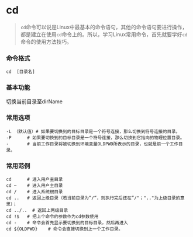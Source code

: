 cd
===

> `cd`命令可以说是Linux中最基本的命令语句，其他的命令语句要进行操作，都是建立在使用`cd`命令上的。所以，学习Linux常用命令，首先就要学好`cd`命令的使用方法技巧。

### 命令格式

```shell
cd	[目录名]
```

### 基本功能

切换当前目录至dirName

### 常用选项

```shell
-L （默认值）# 如果要切换到的目标目录是一个符号连接，那么切换到符号连接的目录。
-P 		# 如果要切换到的目标目录是一个符号连接，那么切换到它指向的物理位置目录。
-  		# 当前工作目录将被切换到环境变量OLDPWD所表示的目录，也就是前一个工作目录。
```

### 常用范例

```shell
cd    	# 进入用户主目录
cd ~ 	# 进入用户主目录
cd /	# 进入系统根目录
cd .. 	# 返回上级目录（若当前目录为“/“，则执行完后还在“/"；".."为上级目录的意思）；
cd ../..  # 返回上两级目录
cd !$  	# 把上个命令的参数作为cd参数使用
cd -	# 命令会首先显示要切换到的目标目录，然后再进入
cd ${OLDPWD} 	# 命令会直接切换到上一个工作目录。
```
